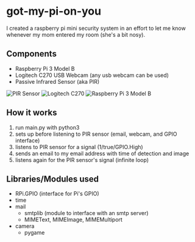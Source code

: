 # got-my-pi-on-you
I created a raspberry pi mini security system in an effort to let me know whenever my mom entered my room (she's a bit nosy).


## Components
* Raspberry Pi 3 Model B
* Logitech C270 USB Webcam (any usb webcam can be used)
* Passive Infrared Sensor (aka PIR)

![PIR Sensor](i.imgur.com/KFHnsMW.jpg)
![Logitech C270](i.imgur.com/N0FCvb1.jpg)
![Raspberry Pi 3 Model B](i.imgur.com/7inW1bQ.jpg)


## How it works
1. run main.py with python3
2. sets up before listening to PIR sensor (email, webcam, and GPIO interface)
3. listens to PIR sensor for a signal (1/true/GPIO.High)
4. sends an email to my email address with time of detection and image
5. listens again for the PIR sensor's signal (infinite loop)


## Libraries/Modules used
* RPi.GPIO (interface for Pi's GPIO)
* time
* mail
  * smtplib (module to interface with an smtp server)
  * MIMEText, MIMEImage, MIMEMultiport
* camera
  * pygame
